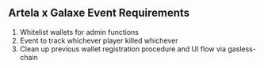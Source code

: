 ## Artela x Galaxe Event Requirements

1. Whitelist wallets for admin functions
2. Event to track whichever player killed whichever
3. Clean up previous wallet registration procedure and UI flow via gasless-chain